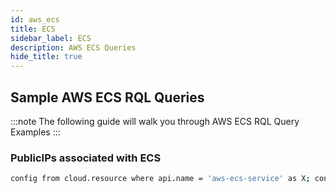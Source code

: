 ```yaml
---
id: aws_ecs
title: ECS
sidebar_label: ECS
description: AWS ECS Queries
hide_title: true
---
```


## Sample AWS ECS RQL Queries

:::note
The following guide will walk you through AWS ECS RQL Query Examples
:::

### PublicIPs associated with ECS

```bash
config from cloud.resource where api.name = 'aws-ecs-service' as X; config from cloud.resource where api.name = 'aws-ec2-describe-network-interfaces' as Y; filter " $.Y.tagSet[?(@.key=='aws:ecs:serviceName')].value contains $.X.serviceName and $.X.networkConfiguration.awsvpcConfiguration.assignPublicIp equals ENABLED"; show X;
```

